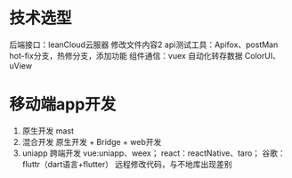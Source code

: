 # 技术选型
  后端接口：leanCloud云服器 修改文件内容2
  api测试工具：Apifox、postMan hot-fix分支，热修分支，添加功能
  组件通信：vuex
  自动化转存数据
  ColorUI、uView

# 移动端app开发
 1. 原生开发 mast
 2. 混合开发 原生开发 + Bridge + web开发
 3. uniapp 跨端开发 vue:uniapp、weex； react：reactNative、taro； 谷歌：fluttr（dart语言+flutter）
远程修改代码，与不地库出现差别
